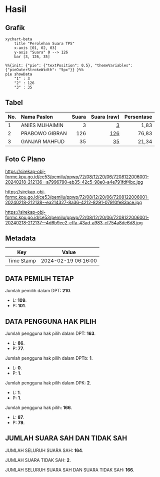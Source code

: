 # Hasil

## Grafik

```mermaid
xychart-beta
    title "Perolehan Suara TPS"
    x-axis [01, 02, 03]
    y-axis "Suara" 0 --> 126
    bar [3, 126, 35]
```

```mermaid
%%{init: {"pie": {"textPosition": 0.5}, "themeVariables": {"pieOuterStrokeWidth": "5px"}} }%%
pie showData
    "1" : 3
    "2" : 126
    "3" : 35
```

## Tabel

| No. | Nama Paslon    | Suara | Suara (raw) | Persentase |
|:--- |:-------------- | -----:| -----------:| ----------:|
| 1   | ANIES MUHAIMIN | 3     | [3][p-1]    | 1,83       |
| 2   | PRABOWO GIBRAN | 126   | [126][p-2]  | 76,83      |
| 3   | GANJAR MAHFUD  | 35    | [35][p-3]   | 21,34      |


[p-1]: https://github.com/gigit-pemilu/pemilu-2024-72-sulawesi-tengah/blob/main/pilpres/hitung-suara/sub/72-sulawesi-tengah/sub/08-parigi-moutong/sub/12-mepanga/sub/2006-mensung/sub/001-tps/sub/paslon-1.txt
[p-2]: https://github.com/gigit-pemilu/pemilu-2024-72-sulawesi-tengah/blob/main/pilpres/hitung-suara/sub/72-sulawesi-tengah/sub/08-parigi-moutong/sub/12-mepanga/sub/2006-mensung/sub/001-tps/sub/paslon-2.txt
[p-3]: https://github.com/gigit-pemilu/pemilu-2024-72-sulawesi-tengah/blob/main/pilpres/hitung-suara/sub/72-sulawesi-tengah/sub/08-parigi-moutong/sub/12-mepanga/sub/2006-mensung/sub/001-tps/sub/paslon-3.txt

## Foto C Plano

https://sirekap-obj-formc.kpu.go.id/ce53/pemilu/ppwp/72/08/12/20/06/7208122006001-20240218-212136--a7996790-eb35-42c5-98e0-a4e791fdf4bc.jpg

https://sirekap-obj-formc.kpu.go.id/ce53/pemilu/ppwp/72/08/12/20/06/7208122006001-20240218-212138--ea214327-8a36-4212-8291-07910fe83ace.jpg

https://sirekap-obj-formc.kpu.go.id/ce53/pemilu/ppwp/72/08/12/20/06/7208122006001-20240218-212137--4d6b9ee2-cffa-43ad-a983-cf754a8de6d8.jpg


## Metadata

| Key        | Value               |
| ---------- | ------------------- |
| Time Stamp | 2024-02-19 06:16:00 |


## DATA PEMILIH TETAP

Jumlah pemilih dalam DPT: **210**.
 * L: **109**.
 * P: **101**.

## DATA PENGGUNA HAK PILIH

Jumlah pengguna hak pilih dalam DPT: **163**.
 * L: **86**.
 * P: **77**.

Jumlah pengguna hak pilih dalam DPTb: **1**.
 * L: **0**.
 * P: **1**.

Jumlah pengguna hak pilih dalam DPK: **2**.
 * L: **1**.
 * P: **1**.

Jumlah pengguna hak pilih: **166**.
 * L: **87**.
 * P: **79**.

## JUMLAH SUARA SAH DAN TIDAK SAH

JUMLAH SELURUH SUARA SAH: **164**.

JUMLAH SUARA TIDAK SAH: **2**.

JUMLAH SELURUH SUARA SAH DAN SUARA TIDAK SAH: **166**.



